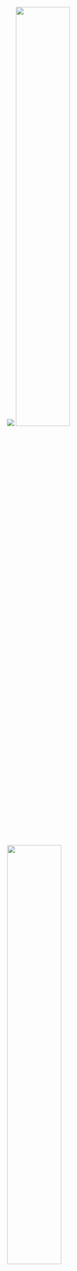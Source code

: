 ![](http://github-profile-summary-cards.vercel.app/api/cards/profile-details?username=sakusaku3939&theme=nord_dark)
<img src="http://github-profile-summary-cards.vercel.app/api/cards/repos-per-language?username=sakusaku3939&theme=nord_dark" width="50%"><img src="http://github-profile-summary-cards.vercel.app/api/cards/stats?username=sakusaku3939&theme=nord_dark" width="50%">
